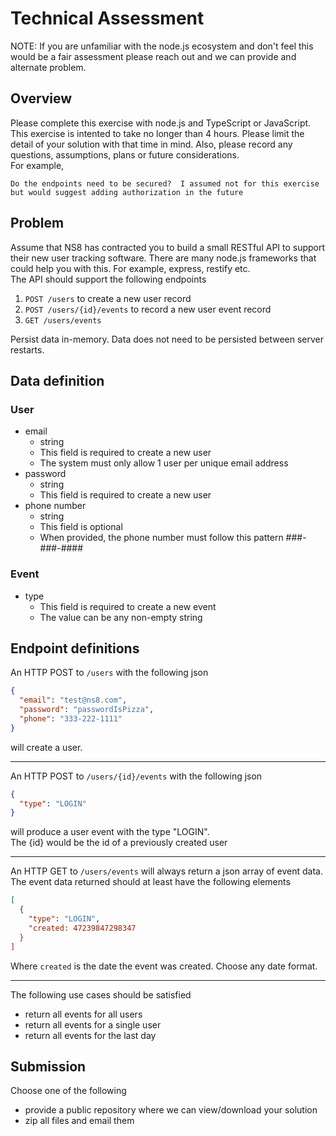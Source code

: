 # Technical Assessment
NOTE: If you are unfamiliar with the node.js ecosystem and don't feel this would be a fair assessment please reach out and we can provide and alternate problem.  
## Overview
Please complete this exercise with node.js and TypeScript or JavaScript.  This exercise is intented to take no longer than 4 hours.  Please limit the detail of your solution with that time in mind.  Also, please record any questions, assumptions, plans or future considerations.  
For example, 
```
Do the endpoints need to be secured?  I assumed not for this exercise but would suggest adding authorization in the future
```
## Problem
Assume that NS8 has contracted you to build a small RESTful API to support their new user tracking software.  There are many node.js frameworks that could help you with this.  For example, express, restify etc.  
The API should support the following endpoints
1. `POST /users` to create a new user record
1. `POST /users/{id}/events` to record a new user event record
1. `GET /users/events`

Persist data in-memory.  Data does not need to be persisted between server restarts. 
## Data definition

### User
- email
  - string
  - This field is required to create a new user
  - The system must only allow 1 user per unique email address
- password
  - string
  - This field is required to create a new user
- phone number 
  - string
  - This field is optional
  - When provided, the phone number must follow this pattern ###-###-####
### Event
- type
  - This field is required to create a new event
  - The value can be any non-empty string
 
## Endpoint definitions
An HTTP POST to `/users` with the following json
```json
{
  "email": "test@ns8.com",
  "password": "passwordIsPizza",
  "phone": "333-222-1111"
}
```
will create a user.
___
An HTTP POST to `/users/{id}/events` with the following json
```json
{
  "type": "LOGIN"
}
```
will produce a user event with the type "LOGIN".  
The {id} would be the id of a previously created user

___
An HTTP GET to `/users/events` will always return a json array of event data.  The event data returned should at least have the following elements
```json
[
  {
    "type": "LOGIN",
    "created: 47239847298347
  }
]
```
Where `created` is the date the event was created.  Choose any date format. 
___
The following use cases should be satisfied
- return all events for all users
- return all events for a single user
- return all events for the last day

## Submission
Choose one of the following
- provide a public repository where we can view/download your solution
- zip all files and email them





